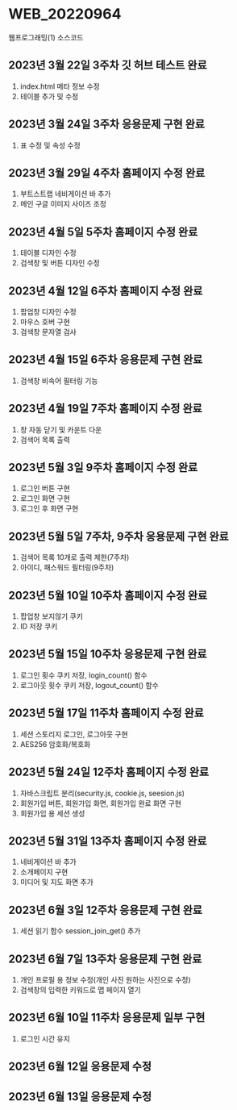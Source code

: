 # WEB_20220964
웹프로그래밍(1) 소스코드
## 2023년 3월 22일 3주차 깃 허브 테스트 완료
1. index.html 메타 정보 수정
2. 테이블 추가 및 수정
## 2023년 3월 24일 3주차 응용문제 구현 완료
1. 표 수정 및 속성 수정
## 2023년 3월 29일 4주차 홈페이지 수정 완료
1. 부트스트랩 네비게이션 바 추가
2. 메인 구글 이미지 사이즈 조정
## 2023년 4월 5일 5주차 홈페이지 수정 완료
1. 테이블 디자인 수정
2. 검색창 및 버튼 디자인 수정
## 2023년 4월 12일 6주차 홈페이지 수정 완료
1. 팝업창 디자인 수정
2. 마우스 호버 구현
3. 검색창 문자열 검사
## 2023년 4월 15일 6주차 응용문제 구현 완료
1. 검색창 비속어 필터링 기능
## 2023년 4월 19일 7주차 홈페이지 수정 완료
1. 창 자동 닫기 및 카운트 다운
2. 검색어 목록 출력
## 2023년 5월 3일 9주차 홈페이지 수정 완료
1. 로그인 버튼 구현
2. 로그인 화면 구현
3. 로그인 후 화면 구현
## 2023년 5월 5일 7주차, 9주차 응용문제 구현 완료
1. 검색어 목록 10개로 출력 제한(7주차)
2. 아이디, 패스워드 필터링(9주차)
## 2023년 5월 10일 10주차 홈페이지 수정 완료
1. 팝업창 보지않기 쿠키
2. ID 저장 쿠키
## 2023년 5월 15일 10주차 응용문제 구현 완료
1. 로그인 횟수 쿠키 저장, login_count() 함수
2. 로그아웃 횟수 쿠키 저장, logout_count() 함수
## 2023년 5월 17일 11주차 홈페이지 수정 완료
1. 세션 스토리지 로그인, 로그아웃 구현
2. AES256 암호화/복호화
## 2023년 5월 24일 12주차 홈페이지 수정 완료
1. 자바스크립트 분리(security.js, cookie.js, seesion.js)
2. 회원가입 버튼, 회원가입 화면, 회원가입 완료 화면 구현
3. 회원가입 용 세션 생성
## 2023년 5월 31일 13주차 홈페이지 수정 완료
1. 네비게이션 바 추가
2. 소개페이지 구현
3. 미디어 및 지도 화면 추가
## 2023년 6월 3일 12주차 응용문제 구현 완료
1. 세션 읽기 함수 session_join_get() 추가
## 2023년 6월 7일 13주차 응용문제 구현 완료
1. 개인 프로필 용 정보 수정(개인 사진 원하는 사진으로 수정)
2. 검색창의 입력한 키워드로 맵 페이지 열기
## 2023년 6월 10일 11주차 응용문제 일부 구현
1. 로그인 시간 유지
## 2023년 6월 12일 응용문제 수정
## 2023년 6월 13일 응용문제 수정
